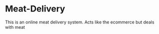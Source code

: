 # Meat-Delivery
This is an online meat delivery system. Acts like the ecommerce but deals with meat
